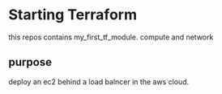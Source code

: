 # Starting Terraform
this repos contains my_first_tf_module. 
compute and network

## purpose
deploy an ec2 behind a load balncer in the aws cloud.





